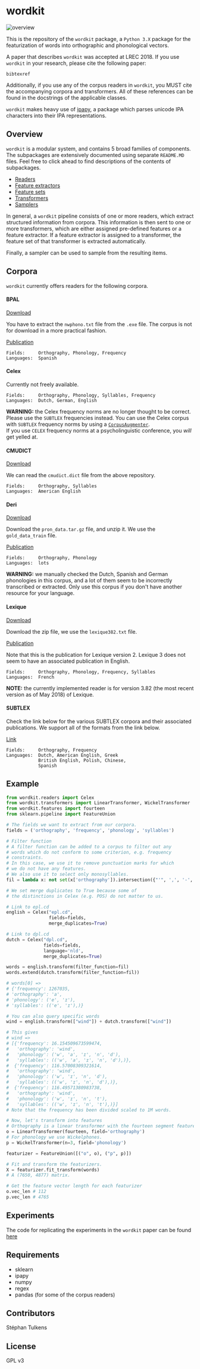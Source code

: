 # wordkit

![overview](images/wordkit_overview.png)

This is the repository of the `wordkit` package, a `Python 3.X` package for the featurization of words into orthographic and phonological vectors.

A paper that describes `wordkit` was accepted at LREC 2018.
If you use `wordkit` in your research, please cite the following paper:

```
bibtexref
```


Additionally, if you use any of the corpus readers in `wordkit`, you MUST cite the accompanying corpora and transformers.
All of these references can be found in the docstrings of the applicable classes.

`wordkit` makes heavy use of [ipapy](https://github.com/pettarin/ipapy), a package which parses unicode IPA characters into their IPA representations.


## Overview

`wordkit` is a modular system, and contains 5 broad families of components.
The subpackages are extensively documented using separate `README.MD` files.
Feel free to click ahead to find descriptions of the contents of subpackages.

* [Readers](wordkit/readers)
* [Feature extractors](wordkit/feature_extraction)
* [Feature sets](wordkit/features)
* [Transformers](wordkit/transformers)
* [Samplers](wordkit/samplers)

In general, a `wordkit` pipeline consists of one or more readers, which extract structured information from corpora.
This information is then sent to one or more transformers, which are either assigned pre-defined features or a feature extractor.
If a feature extractor is assigned to a transformer, the feature set of that transformer is extracted automatically.

Finally, a sampler can be used to sample from the resulting items.

## Corpora

`wordkit` currently offers readers for the following corpora.

#### BPAL

[Download](http://www.pc.rhul.ac.uk/staff/c.davis/Utilities/B-Pal.zip)

You have to extract the `nwphono.txt` file from the `.exe` file.
The corpus is not for download in a more practical fashion.

[Publication](http://www.pc.rhul.ac.uk/staff/c.davis/Articles/Davis_Perea_in_press.pdf)

```
Fields:     Orthography, Phonology, Frequency
Languages:  Spanish
```

#### Celex

Currently not freely available.  

```
Fields:     Orthography, Phonology, Syllables, Frequency
Languages:  Dutch, German, English
```

**WARNING:** the Celex frequency norms are no longer thought to be correct. Please use the `SUBTLEX` frequencies instead.
You can use the Celex corpus with `SUBTLEX` frequency norms by using a [`CorpusAugmenter`](wordkit/readers#CorpusAugmenter).   
If you use `CELEX` frequency norms at a psycholinguistic conference, you _will_ get yelled at.

#### CMUDICT

[Download](https://github.com/cmusphinx/cmudict)

We can read the `cmudict.dict` file from the above repository.

```
Fields:     Orthography, Syllables  
Languages:  American English
```

#### Deri

[Download](https://drive.google.com/open?id=0B7R_gATfZJ2aUWsxbF9CSEo1Y00)

Download the `pron_data.tar.gz` file, and unzip it. We use the `gold_data_train` file.

[Publication](http://isi.edu/~aderi/papers/g2p.pdf)

```
Fields:     Orthography, Phonology  
Languages:  lots
```

**WARNING:** we manually checked the Dutch, Spanish and German phonologies in this corpus, and a lot of them seem to be incorrectly transcribed or extracted. Only use this corpus if you don't have another resource for your language.

#### Lexique

[Download](http://lexique.org/telLexique.php)  

Download the zip file, we use the `lexique382.txt` file.

[Publication](https://link.springer.com/content/pdf/10.3758/BF03195598.pdf)

Note that this is the publication for Lexique version 2. Lexique 3 does not seem to have an associated publication in English.

```
Fields:     Orthography, Phonology, Frequency, Syllables  
Languages:  French
```

**NOTE:** the currently implemented reader is for version 3.82 (the most recent version as of May 2018) of Lexique.

#### SUBTLEX

Check the link below for the various SUBTLEX corpora and their associated publications.
We support all of the formats from the link below.

[Link](http://crr.ugent.be/programs-data/subtitle-frequencies)

```
Fields:     Orthography, Frequency  
Languages:  Dutch, American English, Greek
            British English, Polish, Chinese,
            Spanish
```

## Example

```python
from wordkit.readers import Celex
from wordkit.transformers import LinearTransformer, WickelTransformer
from wordkit.features import fourteen
from sklearn.pipeline import FeatureUnion

# The fields we want to extract from our corpora.
fields = ('orthography', 'frequency', 'phonology', 'syllables')

# Filter function
# A filter function can be added to a corpus to filter out any
# words which do not conform to some criterion, e.g. frequency
# constraints.
# In this case, we use it to remove punctuation marks for which
# we do not have any features.
# We also use it to select only monosyllables.
fil = lambda x: not set(x['orthography']).intersection({"'", ',', '-', '/', '.'}) and len(x['syllables']) == 1

# We set merge duplicates to True because some of
# the distinctions in Celex (e.g. POS) do not matter to us.

# Link to epl.cd
english = Celex("epl.cd",
                fields=fields,
                merge_duplicates=True)

# Link to dpl.cd
dutch = Celex("dpl.cd",
              fields=fields,
              language='nld',
              merge_duplicates=True)

words = english.transform(filter_function=fil)
words.extend(dutch.transform(filter_function=fil))

# words[0] =>
# {'frequency': 1267035,
# 'orthography': 'a',
# 'phonology': ('e', 'ɪ'),
# 'syllables': (('e', 'ɪ'),)}

# You can also query specific words
wind = english.transform(["wind"]) + dutch.transform(["wind"])

# This gives
# wind =>
# [{'frequency': 16.154509673599474,
#   'orthography': 'wind',
#   'phonology': ('w', 'a', 'ɪ', 'n', 'd'),
#   'syllables': (('w', 'a', 'ɪ', 'n', 'd'),)},
#  {'frequency': 116.57008309321614,
#   'orthography': 'wind',
#   'phonology': ('w', 'ɪ', 'n', 'd'),
#   'syllables': (('w', 'ɪ', 'n', 'd'),)},
#  {'frequency': 116.49571380983738,
#   'orthography': 'wind',
#   'phonology': ('w', 'ɪ', 'n', 't'),
#   'syllables': (('w', 'ɪ', 'n', 't'),)}]
# Note that the frequency has been divided scaled to 1M words.

# Now, let's transform into features
# Orthography is a linear transformer with the fourteen segment feature set.
o = LinearTransformer(fourteen, field='orthography')
# For phonology we use Wickelphones.
p = WickelTransformer(n=3, field='phonology')

featurizer = FeatureUnion([("o", o), ("p", p)])

# Fit and transform the featurizers.
X = featurizer.fit_transform(words)
# A (7650, 4877) matrix.

# Get the feature vector length for each featurizer
o.vec_len # 112
p.vec_len # 4765
```

## Experiments

The code for replicating the experiments in the `wordkit` paper can be found [here](https://github.com/stephantul/lrec2018)

## Requirements

- sklearn
- ipapy
- numpy
- regex
- pandas (for some of the corpus readers)


## Contributors

Stéphan Tulkens

## License

GPL v3
